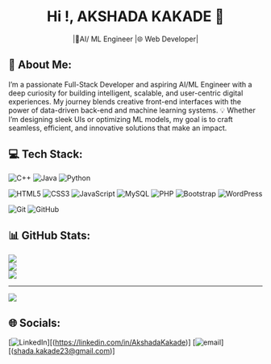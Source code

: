 <!-- READ.ME --->
<h1 align="center"> Hi !, AKSHADA KAKADE 👋 </h1>
<p align="center"> |🤖AI/ ML Engineer |🌐 Web Developer| </p>


## 💫 About Me:
I’m a passionate Full-Stack Developer and aspiring AI/ML Engineer with a deep curiosity for building intelligent, scalable, and user-centric digital experiences. 
My journey blends creative front-end interfaces with the power of data-driven back-end and machine learning systems.
💡 Whether I’m designing sleek UIs or optimizing ML models, my goal is to craft seamless, efficient, and innovative solutions that make an impact.



## 💻 Tech Stack:
![C++](https://img.shields.io/badge/c++-%2300599C.svg?style=for-the-badge&logo=c%2B%2B&logoColor=white)
![Java](https://img.shields.io/badge/java-%23ED8B00.svg?style=for-the-badge&logo=openjdk&logoColor=white) 
![Python](https://img.shields.io/badge/python-3670A0?style=for-the-badge&logo=python&logoColor=ffdd54)




![HTML5](https://img.shields.io/badge/html5-%23E34F26.svg?style=for-the-badge&logo=html5&logoColor=white) ![CSS3](https://img.shields.io/badge/css3-%231572B6.svg?style=for-the-badge&logo=css3&logoColor=white)
![JavaScript](https://img.shields.io/badge/javascript-%23323330.svg?style=for-the-badge&logo=javascript&logoColor=%23F7DF1E) 
![MySQL](https://img.shields.io/badge/mysql-4479A1.svg?style=for-the-badge&logo=mysql&logoColor=white)
![PHP](https://img.shields.io/badge/php-%23777BB4.svg?style=for-the-badge&logo=php&logoColor=white)
![Bootstrap](https://img.shields.io/badge/bootstrap-%238511FA.svg?style=for-the-badge&logo=bootstrap&logoColor=white) 
![WordPress](https://img.shields.io/badge/WordPress-%23117AC9.svg?style=for-the-badge&logo=WordPress&logoColor=white) 
<!---![TensorFlow](https://img.shields.io/badge/TensorFlow-%23FF6F00.svg?style=for-the-badge&logo=TensorFlow&logoColor=white) 
![Pandas](https://img.shields.io/badge/pandas-%23150458.svg?style=for-the-badge&logo=pandas&logoColor=white) 
![NumPy](https://img.shields.io/badge/numpy-%23013243.svg?style=for-the-badge&logo=numpy&logoColor=white) 
![scikit-learn](https://img.shields.io/badge/scikit--learn-%23F7931E.svg?style=for-the-badge&logo=scikit-learn&logoColor=white)
![Matplotlib](https://img.shields.io/badge/Matplotlib-%23ffffff.svg?style=for-the-badge&logo=Matplotlib&logoColor=black)-->
![Git](https://img.shields.io/badge/git-%23F05033.svg?style=for-the-badge&logo=git&logoColor=white) 
![GitHub](https://img.shields.io/badge/github-%23121011.svg?style=for-the-badge&logoColor=white)
## 📊 GitHub Stats:
![](https://github-readme-stats.vercel.app/api?username=akshadakakade-27&theme=merko&hide_border=false&include_all_commits=false&count_private=false)<br/>
![](https://nirzak-streak-stats.vercel.app/?user=akshadakakade-27&theme=merko&hide_border=false)<br/>
![](https://github-readme-stats.vercel.app/api/top-langs/?username=akshadakakade-27&theme=merko&hide_border=false&include_all_commits=false&count_private=false&layout=compact)

---
[![](https://visitcount.itsvg.in/api?id=akshadakakade-27&icon=0&color=0)](https://visitcount.itsvg.in)
## 🌐 Socials:
[![LinkedIn](https://img.shields.io/badge/LinkedIn-%230077B5.svg?logo=linkedin&logoColor=white)][(https://linkedin.com/in/AkshadaKakade)]
[![email](https://img.shields.io/badge/Email-D14836?logo=gmail&logoColor=white)][(shada.kakade23@gmail.com)] 

